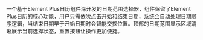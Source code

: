 一个基于Element Plus日历组件深开发的日期范围选择器，组件保留了Element Plus日历的核心功能，用户只需依次点击开始和结束日期，系统会自动处理日期顺序逻辑，当结束日期早于开始日期时会智能交换位置。顶部的日期范围显示区域清晰展示当前选择状态，重置按钮让操作更加便捷。
